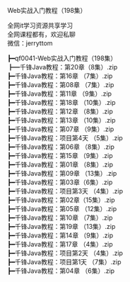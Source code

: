 Web实战入门教程（198集）

全网it学习资源共享学习<br>全网课程都有，欢迎私聊<br>微信：jerryttom<br>

┣━qf0041-Web实战入门教程（198集）<br> ┣━千锋Java教程：第20章（8集）.zip<br> ┣━千锋Java教程：第16章 （7集）.zip<br> ┣━千锋Java教程：第08章 （7集）.zip<br> ┣━千锋Java教程：第11章 （9集）.zip<br> ┣━千锋Java教程：第18章 （10集）.zip<br> ┣━千锋Java教程：第12章 （8集）.zip<br> ┣━千锋Java教程：第13章 （10集）.zip<br> ┣━千锋Java教程：第07章 （9集）.zip<br> ┣━千锋Java教程：项目第4天 （5集）.zip<br> ┣━千锋Java教程：第06章 （8集）.zip<br> ┣━千锋Java教程：第15章 （9集）.zip<br> ┣━千锋Java教程：第01章 （8集）.zip<br> ┣━千锋Java教程：第09章 （13集）.zip<br> ┣━千锋Java教程：第03章（6集）.zip<br> ┣━千锋Java教程：项目第3天 （4集）.zip<br> ┣━千锋Java教程：第02章（15集）.zip<br> ┣━千锋Java教程：第05章 （12集）.zip<br> ┣━千锋Java教程：第10章 （7集）.zip<br> ┣━千锋Java教程：第19章 （13集）.zip<br> ┣━千锋Java教程：第14章 （9集）.zip<br> ┣━千锋Java教程：第17章 （4集）.zip<br> ┣━千锋Java教程：项目第2天 （4集）.zip<br> ┣━千锋Java教程：项目第1天 （7集）.zip<br> ┣━千锋Java教程：第04章 （6集）.zip